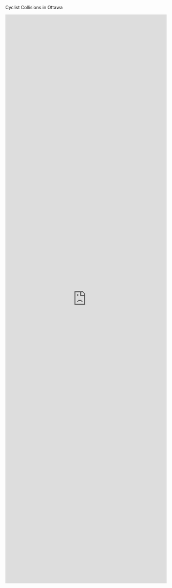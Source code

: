 Cyclist Collisions in Ottawa

<iframe src="https://insights.arcgis.com/#/embed/4264862bc07842d99c3ef2f776477500" width="100%" height="1780" frameborder="0"></iframe>
